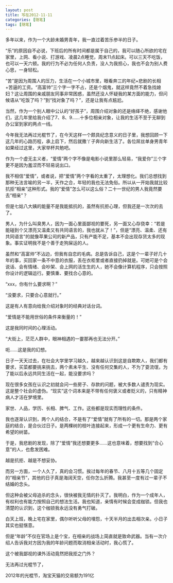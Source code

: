 ```yaml
---
layout: post
title: 写在2012-11-11
categories: [随笔]
tags: [随笔]
---
```


多年以来，作为一个大龄未婚男青年，我一直过着苦乐参半的日子。

“乐”的原因自不必说，下班后的所有时间都是属于自己的，我可以随心所欲的宅在家里，上网、看小说、打游戏、凌晨2点睡觉，周末11点起床。可以三天不吃饭，也可以一天六顿。我的行为不必为任何人负责，没人为我担心，我也不会为别人费心思，一身轻松。

“苦”是因为周围人的压力，生活在一个小城市里，眼看奔三的年纪+悲剧的长相+苦逼的工资。“高富帅”三个字一字不占，还是个烟鬼，就这样竟然不着急找媳妇？这让周围的亲戚朋友同事非常困惑，虽然还没人怀疑我的某方面的能力，但问候语从“吃饭了吗？”到“找对象了吗？”，还是让我有点尴尬。

当然，作为一个别人眼中公认的“好孩子”，周围介绍对象的还是络绎不绝，感谢他们，这几年里给我介绍了7、8、9......十多位相亲对象，让我的生活不至于无聊到办公室到家的两点一线。

今年我无法再过光棍节了，在今天这样一个颇具纪念意义的日子里，我想回顾一下这几年的心路历程，承上启下，然后就撒丫子奔向新生活了。各位屌丝单身男青年如果经过这里，大家举杯共勉吧。

作为一个虚无主义者，“爱情”两个字不像是电影小说里那么轻易，“我爱你”三个字更不是因为羞涩而不轻易说出口。

我不相信“爱情”，或者说，把“爱情”两个字看的太重了，太理想化。我们总想找到那种无法言喻的另一半，天作之合，年轻的我也无法免俗。所以从一开始我就比较抗拒“相亲”这种形式。我的“爱情”怎么可以这么俗？二十一世纪的男人我竟然要去“相亲”？

但是七姑八大姨的能量不是我能抵抗的，虽然有抗拒心理，但我还是一次次的去了。

男人，为什么叫臭男人，因为一面心里面鄙视的要死，另一面又心存侥幸：“若是能碰到个又漂亮又温柔又有共同语言的，我也就从了！”，但是“漂亮、温柔、还有共同语言”的就像苹果公司的新产品，只有产能不足，基本不会出现存货太多的现象。事实证明我不是个善于走狗屎运的人。

虽然和“高富帅”不沾边，但我有自恋的毛病。总是告诉自己，这是个一辈子好几十年的事，买回家一条不中意的衣服，丢在衣柜里或者直接扔掉就是。可她可是个会说话、会有情绪、会吵架、会上网的活生生的人，她不会像计算机程序，只会按照你设计的逻辑运行。要慎重、要找合心意的。

“xxx，你有什么要求啊？”

“没要求，只要合心意就行。”

这是有人有意向给我介绍对象时的经典对话台词。

“爱情是不能用世俗的条件来衡量的！”

这是我同时间的心理活动。

“大街上，茫茫人群中，眼神相遇的一霎那再也无法分开。”

呃......这是我的幻想。

日子一天天过去，在社会大学里学习越久，越来越认识到这是自欺欺人，我们都有要求，买菜都要挑来挑去，两个素未平生、没有任何交集的人，不为了耍流氓，为了能以后永远共同生活在一起，能没要求吗？

现在很多女孩在认识之初就会问一些房子、存款的问题，被大多数人谴责为现实。这是整个社会的虚伪。“现实”这个词本来是不带有任何褒义或者贬义的，只有精神病人才活在梦境里。

家世、人品，学历、长相、脾气、工作。这些都是现实而理性的条件。

我也逐渐认识到，两个人的结合，不是有了“爱情”就有了所有的一切。那是两个家庭的结合，是合伙过日子。是两棵树的枝叶连接起来，形成一个更有生命力、更有希望的树苗。

于是，我悲剧的发现，除了“爱情”我还想要更多......这也意味着，想要找到“合心意”的人，也愈发困难。

越是抗拒、越是不想妥协。

而另一方面，一个人久了，真的会习惯。挨过每年的春节、八月十五等几个固定的“相亲节”，其他的日子真是海阔天空，任你怎么折腾。我甚至一度有过一辈子不结婚的念头。

但这种会被父母追杀的念头，很快被我无情的扑灭了。我明白，作为一个成年人，有权利也有能力按照自己的想法生活。我也知道，亲情有时候会变成枷锁。但我也清楚的认识到，这个枷锁我永远没有勇气打破。

白天上班，晚上宅在家里，偶尔听听父母的埋怨，十天半月的出去相次亲。小日子其实也挺惬意。

但是“年龄”不仅在官场上是个宝，在相亲的战场上简直就是致命武器。当有一次介绍人告诉我对方因为我的年龄问题而取消相亲活动时，我心慌了。

这个被我鄙视的课外活动竟然把我拒之门外？









无法再过光棍节了，

2012年的光棍节，淘宝天猫的交易额为191亿

